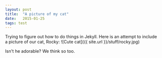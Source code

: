 ```yaml
---
layout: post
title:  "A picture of my cat"
date:   2015-01-25
tags: test
---
```


Trying to figure out how to do things in Jekyll. 
Here is an attempt to include a picture of our cat, Rocky:
![Cute cat]({{ site.url }}/stuff/rocky.jpg)

Isn't he adorable? We think so too.